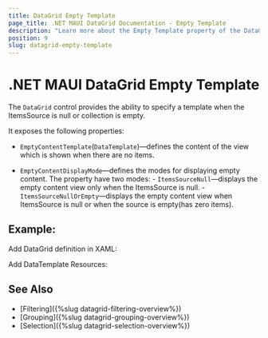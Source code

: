 ```yaml
---
title: DataGrid Empty Template
page_title: .NET MAUI DataGrid Documentation - Empty Template
description: "Learn more about the Empty Template property of the DataGrid control."
position: 9
slug: datagrid-empty-template
---
```


# .NET MAUI DataGrid Empty Template

The `DataGrid` control provides the ability to specify a template when the ItemsSource is null or collection is empty.

It exposes the following properties:

* `EmptyContentTemplate`(`DataTemplate`)&mdash;defines the content of the view which is shown when there are no items.

* `EmptyContentDisplayMode`&mdash;defines the modes for displaying empty content. The property have two modes:
       - `ItemsSourceNull`&mdash;displays the empty content view only when the ItemsSource is null.
       - `ItemsSourceNullOrEmpty`&mdash;displays the empty content view when ItemsSource is null or when the source is empty(has zero items).


## Example:

Add DataGrid definition in XAML:

<snippet id ='datagrid-empty-template-xaml'/>

Add DataTemplate Resources:

<snippet id ='datagrid-empty-template-resources'/>

## See Also

 - [Filtering]({%slug datagrid-filtering-overview%})
 - [Grouping]({%slug datagrid-grouping-overview%})
 - [Selection]({%slug datagrid-selection-overview%})